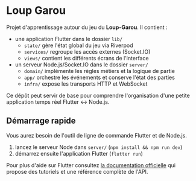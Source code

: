# Loup Garou

Projet d'apprentissage autour du jeu du **Loup-Garou**.  Il contient :

- une application Flutter dans le dossier `lib/`
  - `state/` gère l'état global du jeu via Riverpod
  - `services/` regroupe les accès externes (Socket.IO)
  - `views/` contient les différents écrans de l'interface
- un serveur Node.js/Socket.IO dans le dossier `server/`
  - `domain/` implémente les règles métiers et la logique de partie
  - `app/` orchestre les événements et conserve l'état des parties
  - `infra/` expose les transports HTTP et WebSocket

Ce dépôt peut servir de base pour comprendre l'organisation d'une petite
application temps réel Flutter ↔ Node.js.

## Démarrage rapide

Vous aurez besoin de l'outil de ligne de commande Flutter et de Node.js.

1. lancez le serveur Node dans `server/` (`npm install && npm run dev`)
2. démarrez ensuite l'application Flutter (`flutter run`)

Pour plus d'aide sur Flutter consultez
[la documentation officielle](https://docs.flutter.dev/) qui propose
des tutoriels et une référence complète de l'API.

